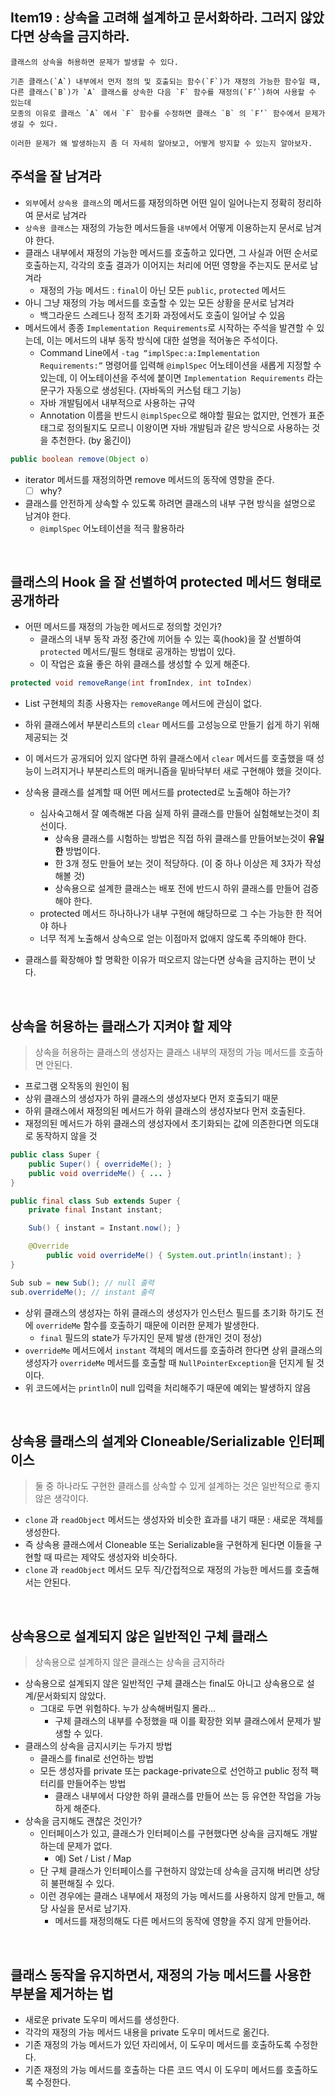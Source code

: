 ## Item19 : 상속을 고려해 설계하고 문서화하라. 그러지 않았다면 상속을 금지하라.

    클래스의 상속을 허용하면 문제가 발생할 수 있다.

    기존 클래스(`A`) 내부에서 먼저 정의 및 호출되는 함수(`F`)가 재정의 가능한 함수일 때,
    다른 클래스(`B`)가 `A` 클래스를 상속한 다음 `F` 함수를 재정의(`F’`)하여 사용할 수 있는데
    모종의 이유로 클래스 `A` 에서 `F` 함수를 수정하면 클래스 `B` 의 `F’` 함수에서 문제가 생길 수 있다.

    이러한 문제가 왜 발생하는지 좀 더 자세히 알아보고, 어떻게 방지할 수 있는지 알아보자.

## 주석을 잘 남겨라

- `외부`에서 `상속용 클래스`의 메서드를 재정의하면 어떤 일이 일어나는지 정확히 정리하여 문서로 남겨라
- `상속용 클래스`는 재정의 가능한 메서드들을 `내부`에서 어떻게 이용하는지 문서로 남겨야 한다.
- 클래스 내부에서 재정의 가능한 메서드를 호출하고 있다면, 그 사실과 어떤 순서로 호출하는지, 각각의 호출 결과가 이어지는 처리에 어떤 영향을 주는지도 문서로 남겨라
    - 재정의 가능 메서드 : `final`이 아닌 모든 `public`, `protected` 메서드
- 아니 그냥 재정의 가능 메서드를 호출할 수 있는 모든 상황을 문서로 남겨라
    - 백그라운드 스레드나 정적 초기화 과정에서도 호출이 일어날 수 있음
- 메서드에서 종종 `Implementation Requirements`로 시작하는 주석을 발견할 수 있는데,
이는 메서드의 내부 동작 방식에 대한 설명을 적어놓은 주석이다.
    - Command Line에서  `-tag “implSpec:a:Implementation Requirements:”`
    명령어를 입력해 `@implSpec` 어노테이션을 새롭게 지정할 수 있는데, 이 어노테이션을 주석에 붙이면
    `Implementation Requirements` 라는 문구가 자동으로 생성된다. (자바독의 커스텀 태그 기능)
    - 자바 개발팀에서 내부적으로 사용하는 규약
    - Annotation 이름을 반드시 `@implSpec`으로 해야할 필요는 없지만, 언젠가 표준 태그로 정의될지도 모르니 이왕이면 자바 개발팀과 같은 방식으로 사용하는 것을 추천한다. (by 옮긴이)

```java
public boolean remove(Object o)
```

- iterator 메서드를 재정의하면 remove 메서드의 동작에 영향을 준다.
    - [ ]  why?
- 클래스를 안전하게 상속할 수 있도록 하려면 클래스의 내부 구현 방식을 설명으로 남겨야 한다.
    - `@implSpec` 어노테이션을 적극 활용하라

<br>

## 클래스의 Hook 을 잘 선별하여 protected 메서드 형태로 공개하라

- 어떤 메서드를 재정의 가능한 메서드로 정의할 것인가?
    - 클래스의 내부 동작 과정 중간에 끼어들 수 있는 훅(hook)을 잘 선별하여 `protected` 메서드/필드 형태로 공개하는 방법이 있다.
    - 이 작업은 효율 좋은 하위 클래스를 생성할 수 있게 해준다.

```java
protected void removeRange(int fromIndex, int toIndex)
```

- List 구현체의 최종 사용자는 `removeRange` 메서드에 관심이 없다.
- 하위 클래스에서 부분리스트의 `clear` 메서드를 고성능으로 만들기 쉽게 하기 위해 제공되는 것
- 이 메서드가 공개되어 있지 않다면 하위 클래스에서 `clear` 메서드를 호출했을 때 성능이 느려지거나
부분리스트의 매커니즘을 밑바닥부터 새로 구현해야 했을 것이다.

- 상속용 클래스를 설계할 때 어떤 메서드를 protected로 노출해야 하는가?
    - 심사숙고해서 잘 예측해본 다음 실제 하위 클래스를 만들어 실험해보는것이 최선이다.
        - 상속용 클래스를 시험하는 방법은 직접 하위 클래스를 만들어보는것이 **유일한** 방법이다.
        - 한 3개 정도 만들어 보는 것이 적당하다. (이 중 하나 이상은 제 3자가 작성해볼 것)
        - 상속용으로 설계한 클래스는 배포 전에 반드시 하위 클래스를 만들어 검증해야 한다.
    - protected 메서드 하나하나가 내부 구현에 해당하므로 그 수는 가능한 한 적어야 하나
    - 너무 적게 노출해서 상속으로 얻는 이점마저 없애지 않도록 주의해야 한다.
- 클래스를 확장해야 할 명확한 이유가 떠오르지 않는다면 상속을 금지하는 편이 낫다.

<br>

## 상속을 허용하는 클래스가 지켜야 할 제약

> 상속을 허용하는 클래스의 생성자는 클래스 내부의 재정의 가능 메서드를 호출하면 안된다.

- 프로그램 오작동의 원인이 됨
- 상위 클래스의 생성자가 하위 클래스의 생성자보다 먼저 호출되기 때문
- 하위 클래스에서 재정의된 메서드가 하위 클래스의 생성자보다 먼저 호출된다.
- 재정의된 메서드가 하위 클래스의 생성자에서 초기화되는 값에 의존한다면 의도대로 동작하지 않을 것

```java
public class Super {
    public Super() { overrideMe(); }
    public void overrideMe() { ... }
}
```

```java
public final class Sub extends Super {
    private final Instant instant;

    Sub() { instant = Instant.now(); }

    @Override
		public void overrideMe() { System.out.println(instant); } 
}

Sub sub = new Sub(); // null 출력
sub.overrideMe(); // instant 출력
```

- 상위 클래스의 생성자는 하위 클래스의 생성자가 인스턴스 필드를 초기화 하기도 전에 `overrideMe` 함수를 호출하기 때문에 이러한 문제가 발생한다.
    - `final` 필드의 state가 두가지인 문제 발생 (한개인 것이 정상)
- `overrideMe` 메서드에서 `instant` 객체의 메서드를 호출하려 한다면 상위 클래스의 생성자가 `overrideMe` 메서드를 호출할 때 `NullPointerException`을 던지게 될 것이다.
- 위 코드에서는 `println`이 null 입력을 처리해주기 때문에 예외는 발생하지 않음

<br>

## 상속용 클래스의 설계와 Cloneable/Serializable 인터페이스

> 둘 중 하나라도 구현한 클래스를 상속할 수 있게 설계하는 것은 일반적으로 좋지 않은 생각이다.

- `clone` 과 `readObject` 메서드는 생성자와 비슷한 효과를 내기 때문 : 새로운 객체를 생성한다.
- 즉 상속용 클래스에서 Cloneable 또는 Serializable을 구현하게 된다면 이들을 구현할 때 따르는 제약도 생성자와 비슷하다.
- `clone` 과 `readObject` 메서드 모두 직/간접적으로 재정의 가능한 메서드를 호출해서는 안된다.

<br>

## 상속용으로 설계되지 않은 일반적인 구체 클래스

> 상속용으로 설계하지 않은 클래스는 상속을 금지하라

- 상속용으로 설계되지 않은 일반적인 구체 클래스는 final도 아니고 상속용으로 설계/문서화되지 않았다.
    - 그대로 두면 위험하다. 누가 상속해버릴지 몰라...
        - 구체 클래스의 내부를 수정했을 때 이를 확장한 외부 클래스에서 문제가 발생할 수 있다.
- 클래스의 상속을 금지시키는 두가지 방법
    - 클래스를 final로 선언하는 방법
    - 모든 생성자를 private 또는 package-private으로 선언하고 public 정적 팩터리를 만들어주는 방법
        - 클래스 내부에서 다양한 하위 클래스를 만들어 쓰는 등 유연한 작업을 가능하게 해준다.
- 상속을 금지해도 괜찮은 것인가?
    - 인터페이스가 있고, 클래스가 인터페이스를 구현했다면 상속을 금지해도 개발하는데 문제가 없다.
        - 예) Set / List / Map
    - 단 구체 클래스가 인터페이스를 구현하지 않았는데 상속을 금지해 버리면 상당히 불편해질 수 있다.
    - 이런 경우에는 클래스 내부에서 재정의 가능 메서드를 사용하지 않게 만들고, 해당 사실을 문서로 남기자.
        - 메서드를 재정의해도 다른 메서드의 동작에 영향을 주지 않게 만들어라.

<br>

## 클래스 동작을 유지하면서, 재정의 가능 메서드를 사용한 부분을 제거하는 법

- 새로운 private 도우미 메서드를 생성한다.
- 각각의 재정의 가능 메서드 내용을 private 도우미 메서드로 옮긴다.
- 기존 재정의 가능 메서드가 있던 자리에서, 이 도우미 메서드를 호출하도록 수정한다.
- 기존 재정의 가능 메서드를 호출하는 다른 코드 역시 이 도우미 메서드를 호출하도록 수정한다.
